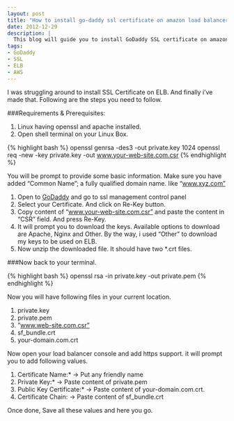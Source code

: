 ```yaml
---
layout: post
title: "How to install go-daddy ssl certificate on amazon load balancer"
date: 2012-12-29
description: |
  This blog will guide you to install GoDaddy SSL certificate on amazon elastic loadbalancer by following quite easy steps.
tags:
- GoDaddy
- SSL
- ELB
- AWS
---
```


I was struggling around to install SSL Certificate on ELB. And finally i’ve made that. Following are the steps you need to follow.

###Requirements & Prerequisites:

1. Linux having openssl and apache installed.
2. Open shell terminal on your Linux Box.

<!--more-->
{% highlight bash %}
openssl genrsa -des3 -out private.key 1024
openssl req -new -key private.key -out www.your-web-site.com.csr
{% endhighlight %}

You will be prompt to provide some basic information. Make sure you have added “Common Name”; a fully qualified domain name. like “www.xyz.com”

1. Open to [GoDaddy](http://www.godaddy.com) and go to ssl management control panel
2. Select your Certificate. And click on Re-Key button.
3. Copy content of “www.your-web-site.com.csr” and paste the content in “CSR” field. And press Re-Key.
4. It will prompt you to download the keys. Available options to download are Apache, Nginx and Other. By the way, i used “Other” to download my keys to be used on ELB.
5. Now unzip the downloaded file. It should have two *.crt files.

###Now back to your terminal.

{% highlight bash %}
openssl rsa -in private.key -out private.pem
{% endhighlight %}

Now you will have following files in your current location.

1. private.key
2. private.pem
3. ”www.web-site.com.csr”
4. sf_bundle.crt
5. your-domain.com.crt

Now open your load balancer console and add https support. it will prompt you to add following values.

1. Certificate Name:* -> Put any friendly name
2. Private Key:* -> Paste content of private.pem
3. Public Key Certificate:* -> Paste content of your-domain.com.crt.
4. Certificate Chain: -> Paste content of sf_bundle.crt

Once done, Save all these values and here you go.